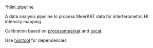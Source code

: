 *hiim_pipeline

A data analysis pipeline to process MeerKAT data for interferometric HI intensity mapping

Calibration based on [processmeerkat](https://github.com/idia-astro/pipelines) and [oxcat](https://github.com/IanHeywood/oxkat).

Use [hiimtool](https://github.com/zhaotingchen/hiimtool) for dependencies